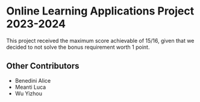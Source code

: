 # Online Learning Applications Project 2023-2024
This project received the maximum score achievable of 15/16, given that we decided to not solve the bonus requirement worth 1 point.

## Other Contributors
- Benedini Alice
- Meanti Luca
- Wu Yizhou
